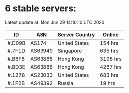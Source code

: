 # 6 stable servers:

Latest update at: Mon Jun 29 14:10:10 UTC 2020

| ID | ASN | Server Country | Online |
| -- | --- | -------------- | ------ |
| #.D09B | AS174 | United States | 154 hrs |
| #.7F1D | AS63949 | Singapore | 635 hrs |
| #.B6F8 | AS63888 | Hong Kong | 3198 hrs |
| #.BD3E | AS63888 | Hong Kong | 4267 hrs |
| #.1278 | AS23033 | United States | 683 hrs |
| #.1F2B | AS49392 | Russia | 19 hrs |

